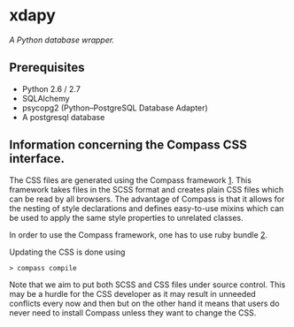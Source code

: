 xdapy
=====

*A Python database wrapper.*

Prerequisites
-------------

* Python 2.6 / 2.7
* SQLAlchemy
* psycopg2 (Python–PostgreSQL Database Adapter)
* A postgresql database

Information concerning the Compass CSS interface.
-------------------------------------------------

The CSS files are generated using the Compass framework [1].  This framework
takes files in the SCSS format and creates plain CSS files which can be read by
all browsers. The advantage of Compass is that it allows for the nesting of
style declarations and defines easy-to-use mixins which can be used to apply
the same style properties to unrelated classes.

In order to use the Compass framework, one has to use ruby bundle [2].

Updating the CSS is done using

    > compass compile

Note that we aim to put both SCSS and CSS files under source control. This may
be a hurdle for the CSS developer as it may result in unneeded conflicts every
now and then but on the other hand it means that users do never need to install
Compass unless they want to change the CSS.

[1]: http://compass-style.org/
[2]: http://gembundler.com/


